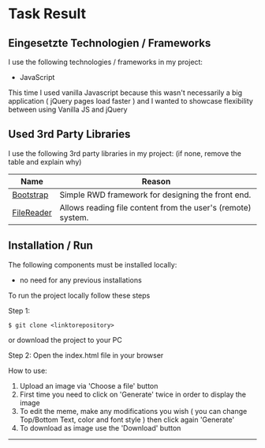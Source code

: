 # Task Result

## Eingesetzte Technologien / Frameworks

I use the following technologies / frameworks in my project:

- JavaScript 

This time I used vanilla Javascript because this wasn't necessarily a big application ( jQuery pages load faster ) and I wanted to showcase flexibility between using Vanilla JS and jQuery

## Used 3rd Party Libraries

I use the following 3rd party libraries in my project: (if none, remove the table and explain why)

Name | Reason
--- | ---
[Bootstrap](https://getbootstrap.com/) | Simple RWD framework for designing the front end.
[FileReader](https://developer.mozilla.org/en-US/docs/Web/API/FileReader) | Allows reading file content from the user's (remote) system.                                            

## Installation / Run


The following components must be installed locally:

- no need for any previous installations

To run the project locally follow these steps

Step 1:
```console
$ git clone <linktorepository>
```
or download the project to your PC

Step 2:
Open the index.html file in your browser

How to use:
1. Upload an image via 'Choose a file' button
2. First time you need to click on 'Generate' twice in order to display the image
3. To edit the meme, make any modifications you wish ( you can change Top/Bottom Text, color and font style ) then click again 'Generate'
4. To download as image use the 'Download' button

---